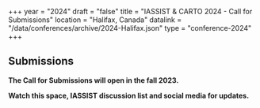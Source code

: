 +++
year = "2024"
draft = "false"
title = "IASSIST & CARTO 2024 - Call for Submissions"
location = "Halifax, Canada"
datalink = "/data/conferences/archive/2024-Halifax.json"
type = "conference-2024"
+++

## Submissions

**The Call for Submissions will open in the fall 2023.**

**Watch this space, IASSIST discussion list and social media for updates.**

<!--
### Theme / slogan

All data topics from data professionals related to *data archiving, data management, data librarianship/stewardship, data literacy, and similar areas* are welcome and the following topics are encouraged: 

- Ableism
- Ageism
- Decolonization and postcolonialism
- Democratization and political participation
- Environmentalism and climate change
- Indigenous and racialized (BIPOC) peoples
- LGBTQ+ peoples
- Womenâ€™s health and rights

All submissions should include the proposed title and an abstract. The abstract should be no longer than 300 words and written for a general audience. NOTE: Abstracts longer than 300 words will be returned to be shortened before being considered. Also, if the reviewers can't understand what a proposal is about, it will be rejected.

MULTIPLE SUBMISSIONS: The conference organizers anticipate that some individuals may wish to submit multiple proposals. We expect to have many submissions, so we would kindly ask you to restrict submissions to one per person only.

<br />
<a class="btn btn-template-main" href="https://www.openconf.org/iassist2024/openconf.php">Submit your conference proposal <i class="fas fa-external-link-alt"></i></a>
<br /><br />


### Support for Attending the Conference

IASSIST Fellows Program supports data professionals from countries with emerging economies and underrepresented regions who are developing information infrastructures regarding the use and preservation of public and private data and implementing information policy decisions at their home institutions.

IASSIST Early Professional Fellows Program supports early career data professionals from under-resourced institutions and recognizes the value of new and innovative ideas from graduates and professionals new to data in the social sciences, who may not otherwise have the funding to travel.

Applications can be made on a separate form. Applications will close on 22 February 2023. Please address your questions about the Fellows Program to Fellows Committee Co-Chairs Florio Arguillas (foa2@cornell.edu) and Sarah Young (sarahy@andrew.cmu.edu).

<br />
<a class="btn btn-template-main" href="https://forms.gle/PRNz3p91Yao6sBjq5">Submit your Fellowship application <i class="fas fa-external-link-alt"></i></a>
<br /><br />

### Presentation Formats

The Program Committee welcomes proposals for the following formats:

**Individual Presentation**

Typically this format is a 15-minute talk. If your individual proposal is accepted, you will be grouped into an appropriate session with similar presentations.

**Panel**

You may propose an entire session (90 minutes) with a minimum of three speakers to â€œdeep dive â€œinto a specific resource or concept. The session proposal can take a variety of forms, e.g., a set of three to four presentations, a discussion panel, a tutorial (with less substance than a pre-conference workshop), a discussion with the audience, etc. If accepted, the person who proposed the session becomes the session organizer and is responsible for securing speakers and a chair. Please note: the names of all speakers and the moderator must be included in the proposal.

**Paper**

Presenters are required to submit an original research paper in advance of the conference and present and discuss its findings at the conference. We will select submissions based on proposals, and the authors of accepted proposals are required to submit their final and complete papers by March 2023. All papers will be eligible for publication consideration in an edition of IASSIST Quarterly. In addition, one paper will be selected as best paper with a prize of one free registration for a future IASSIST conference.

**Posters or Demonstration**

This format is most useful for one-on-one discussions about your research topic or tool demonstration. Proposals in this category should identify the message being conveyed in the poster or the demonstration.

**Workshops**

Successful workshop proposals will blend lecture and active learning techniques. The conference planning committee will provide the necessary classroom space and, depending on need and availability, computing supplies for workshops. Proposals should outline needed computer hardware and software, if any, or specify if participants should bring their own. Typically workshops are half-day with 2-hour and 3-hour options.

Workshops will be held on 30 May 2023. Questions about workshop submissions may be sent to the Workshop Coordinators (Amber Sherman, Deborah Wiltshire, Robert Buwule, and Simon Parker) at workshops@lists.iassistdata.org.

**Lightning Talks**

A lightning talk is a short, highly visual presentation. Presentations in this category are timed, and speakers are restricted to 5 minutes total. Presentations should have a maximum of 15 slides, but there is no restriction on how many minutes you stay on each slide or the exact format of the presentation **as long as you stay within the strict time limit. These are not your typical conference presentations.**

**Birds of a Feather**

There will be a Birds of a Feather session again. The call for it will be published 3 weeks before the conference.

NOTE: When submitting you will be required to select one of the proposal formats above, but it is possible that your submission may be accepted on the condition of adapting it to another format (e.g., an individual presentation proposal might be accepted if you are willing to adapt it to a poster or a Lightning Talk). If this is the case, you will be given the choice to accept this format change or to decline being in the conference program when notified of its acceptance.

<!--
### Topic Areas 

**Partnerships and collaborations** - What is the data culture like at your organization? What infrastructure - hardware, software, people or policies - are you leveraging, and is it enough? Who do you partner and collaborate with, both within and outside your own organization, and can we learn from these networking environments?

**Data management and archiving** - How can we build a community of data sharing that is equitable for all? How can we learn from each otherâ€™s approaches to demonstrating trust to lay a strong foundation? Have you designed any new and useful approaches and tools that can help in this space?

**Data access, governance and ethics** - As data practitioners we adhere to key principles of protecting human rights and high ethical standards. What principles, practices and tools have you worked on around data access, especially where there may be added risk in data publishing and use.

**Data documentation and reproducibility** - For a data community to persist, members need to share a common data language. What new approaches are you using to design documentation to facilitate our shared understanding? What strategies or tools have you designed that will help us respond best to the current reproducibility â€˜crisisâ€™?

**Data literacy** - A robust community includes not only experienced practitioners, but also newcomers. What innovative or successful approaches are you using around the topic of data literacy and how can we, as a community, better equip new practitioners with this important skill?
-->